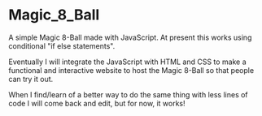 # Magic_8_Ball

A simple Magic 8-Ball made with JavaScript. At present this works using conditional "if else statements". 

Eventually I will integrate the JavaScript with HTML and CSS to make a functional and interactive website to host the Magic 8-Ball so that people can try it out.

When I find/learn of a better way to do the same thing with less lines of code I will come back and edit, but for now, it works!
